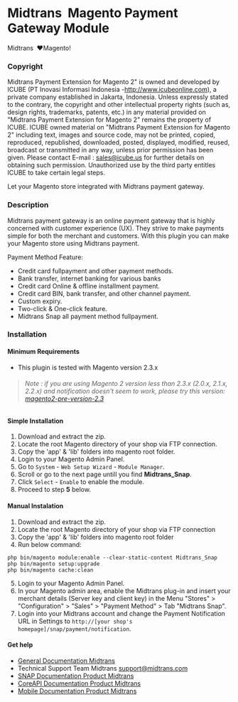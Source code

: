 
Midtrans&nbsp; Magento Payment Gateway Module
=====================================

Midtrans&nbsp; :heart:Magento!

### Copyright

Midtrans Payment Extension for Magento 2" is owned and developed by ICUBE (PT Inovasi Informasi Indonesia -http://www.icubeonline.com), a private company established in Jakarta, Indonesia. Unless expressly stated to the contrary, the copyright and other intellectual property rights (such as, design rights, trademarks, patents, etc.) in any material provided on "Midtrans Payment Extension for Magento 2" remains the property of ICUBE. ICUBE owned material on "Midtrans Payment Extension for Magento 2" including text, images and source code, may not be printed, copied, reproduced, republished, downloaded, posted, displayed, modified, reused, broadcast or transmitted in any way, unless prior permission has been given. Please contact E-mail : sales@icube.us for further details on obtaining such permission. Unauthorized use by the third party entitles ICUBE to take certain legal steps.

Let your Magento store integrated with Midtrans payment gateway.

### Description

Midtrans payment gateway is an online payment gateway that is highly concerned with customer experience (UX). They strive to make payments simple for both the merchant and customers. With this plugin you can make your Magento store using Midtrans payment.

Payment Method Feature:

* Credit card fullpayment and other payment methods.
* Bank transfer, internet banking for various banks
* Credit card Online & offline installment payment.
* Credit card BIN, bank transfer, and other channel payment.
* Custom expiry.
* Two-click & One-click feature.
* Midtrans Snap all payment method fullpayment.

### Installation

#### Minimum Requirements

* This plugin is tested with Magento version 2.3.x
> ###### Note : if you are using Magento 2 version less than 2.3.x (2.0.x, 2.1.x, 2.2.x) and notification doesn't seem to work, please try this version: [magento2-pre-version-2.3](https://github.com/Midtrans/SNAP-Magento2/tree/magento2-pre-version-2.3)

#### Simple Installation
1. Download and extract the zip.
2. Locate the root Magento directory of your shop via FTP connection.
3. Copy the 'app' & 'lib' folders into magento root folder.
4. Login to your Magento Admin Panel.
5. Go to `System` - `Web Setup Wizard` - `Module Manager`.
6. Scroll or go to the next page untill you find **Midtrans_Snap**.
7. Click `Select` - `Enable` to enable the module.
8. Proceed to step **5** below.

#### Manual Instalation

1. Download and extract the zip.
2. Locate the root Magento directory of your shop via FTP connection
3. Copy the 'app' & 'lib' folders into magento root folder
4. Run below command:
```
php bin/magento module:enable --clear-static-content Midtrans_Snap
php bin/magento setup:upgrade
php bin/magento cache:clean
```
5. Login to your Magento Admin Panel.
6. In your Magento admin area, enable the Midtrans plug-in and insert your merchant details (Server key and client key) in the Menu "Stores" > "Configuration" > "Sales" > "Payment Method" > Tab "Midtrans Snap".
7. Login into your Midtrans account and change the Payment Notification URL in Settings to `http://[your shop's homepage]/snap/payment/notification`.

#### Get help

* [General Documentation Midtrans](http://docs.midtrans.com)
* Technical Support Team Midtrans [support@midtrans.com](mailto:support@midtrans.com)
* [SNAP Documentation Product Midtrans](https://snap-docs.midtrans.com/)
* [CoreAPI Documentation Product Midtrans](https://api-docs.midtrans.com/)
* [Mobile Documentation Product Midtrans](http://mobile-docs.midtrans.com/)
